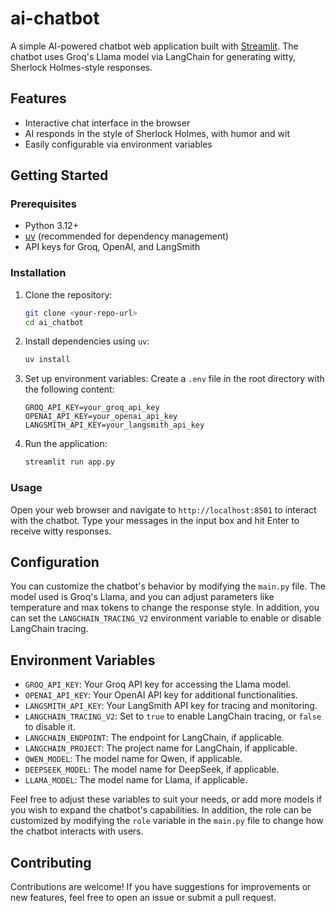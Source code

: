 # ai-chatbot

A simple AI-powered chatbot web application built with [Streamlit](https://streamlit.io/). The chatbot uses Groq's Llama model via LangChain for generating witty, Sherlock Holmes-style responses.

## Features

- Interactive chat interface in the browser
- AI responds in the style of Sherlock Holmes, with humor and wit
- Easily configurable via environment variables

## Getting Started

### Prerequisites

- Python 3.12+
- [uv](https://github.com/astral-sh/uv) (recommended for dependency management)
- API keys for Groq, OpenAI, and LangSmith

### Installation

1. Clone the repository:

   ```sh
   git clone <your-repo-url>
   cd ai_chatbot
    ```

2. Install dependencies using `uv`:

   ```sh
   uv install
   ```

3. Set up environment variables:
   Create a `.env` file in the root directory with the following content:

   ```env
   GROQ_API_KEY=your_groq_api_key
   OPENAI_API_KEY=your_openai_api_key
   LANGSMITH_API_KEY=your_langsmith_api_key
   ```

4. Run the application:

   ```sh
   streamlit run app.py
   ```

### Usage
Open your web browser and navigate to `http://localhost:8501` to interact with the chatbot. Type your messages in the input box and hit Enter to receive witty responses.

## Configuration
You can customize the chatbot's behavior by modifying the `main.py` file. The model used is Groq's Llama, and you can adjust parameters like temperature and max tokens to change the response style. In addition, you can set the `LANGCHAIN_TRACING_V2` environment variable to enable or disable LangChain tracing.
## Environment Variables
- `GROQ_API_KEY`: Your Groq API key for accessing the Llama model.
- `OPENAI_API_KEY`: Your OpenAI API key for additional functionalities.
- `LANGSMITH_API_KEY`: Your LangSmith API key for tracing and monitoring.
- `LANGCHAIN_TRACING_V2`: Set to `true` to enable LangChain tracing, or `false` to disable it.
- `LANGCHAIN_ENDPOINT`: The endpoint for LangChain, if applicable.
- `LANGCHAIN_PROJECT`: The project name for LangChain, if applicable.
- `QWEN_MODEL`: The model name for Qwen, if applicable.
- `DEEPSEEK_MODEL`: The model name for DeepSeek, if applicable.
- `LLAMA_MODEL`: The model name for Llama, if applicable.

Feel free to adjust these variables to suit your needs, or add more models if you wish to expand the chatbot's capabilities. In addition, the role can be customized by modifying the `role` variable in the `main.py` file to change how the chatbot interacts with users.

## Contributing
Contributions are welcome! If you have suggestions for improvements or new features, feel free to open an issue or submit a pull request.
